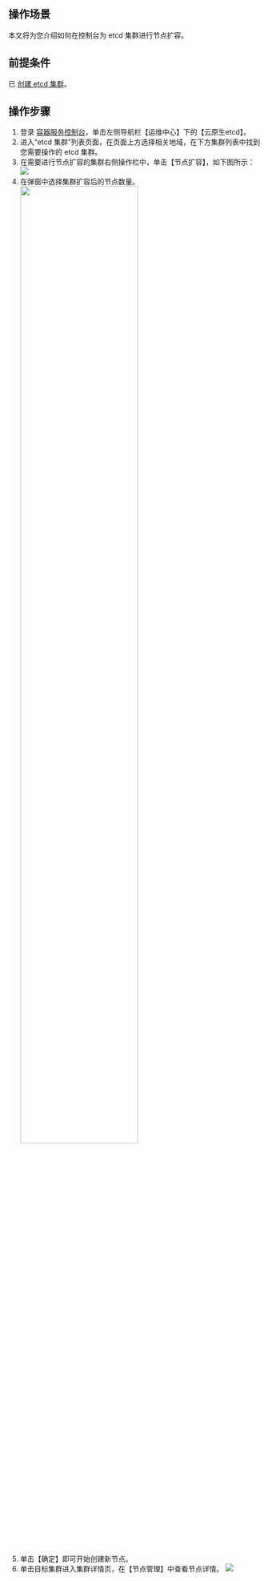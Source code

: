 ## 操作场景

本文将为您介绍如何在控制台为 etcd 集群进行节点扩容。

## 前提条件

已 [创建 etcd 集群](https://cloud.tencent.com/document/product/457/58178)。

## 操作步骤
1. 登录 [容器服务控制台](https://console.cloud.tencent.com/tke2/overview)，单击左侧导航栏【运维中心】下的【云原生etcd】。
2. 进入“etcd 集群”列表页面，在页面上方选择相关地域，在下方集群列表中找到您需要操作的 etcd 集群。
3. 在需要进行节点扩容的集群右侧操作栏中，单击【节点扩容】，如下图所示：
![](https://main.qcloudimg.com/raw/987be74f0a7eb82807c47098a7c74c17.png)
4. 在弹窗中选择集群扩容后的节点数量。
<img src="https://main.qcloudimg.com/raw/e445c5741538b7286d95237fadfbe6bc.png" width="70%"><br>
5. 单击【确定】即可开始创建新节点。
6. 单击目标集群进入集群详情页，在【节点管理】中查看节点详情。
![](https://main.qcloudimg.com/raw/7c8db93e994bbece4934381ea745fe94.png)
